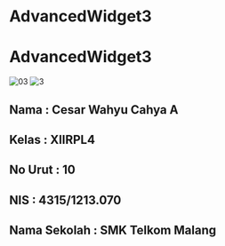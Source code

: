 # AdvancedWidget3

<h1>AdvancedWidget3</h1>

![03](https://cloud.githubusercontent.com/assets/22648220/19862718/15246a9c-9fc4-11e6-871d-76dc97291b97.png)
![3](https://cloud.githubusercontent.com/assets/22648220/19862722/18b0630a-9fc4-11e6-9eff-9330b113d8e6.png)

<h2>Nama : Cesar Wahyu Cahya A</h2>
<h2>Kelas : XIIRPL4</h2>
<h2>No Urut : 10</h2>
<h2>NIS : 4315/1213.070</h2>
<h2>Nama Sekolah : SMK Telkom Malang</h2>
